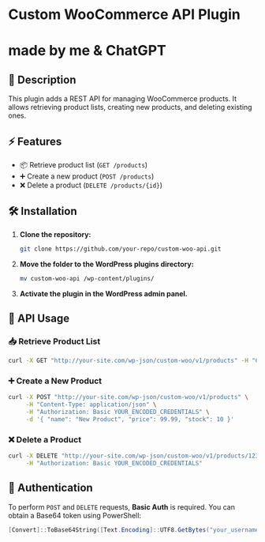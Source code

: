 
# Custom WooCommerce API Plugin
# made by me & ChatGPT


## 📌 Description
This plugin adds a REST API for managing WooCommerce products. It allows retrieving product lists, creating new products, and deleting existing ones.

## ⚡ Features
- 📦 Retrieve product list (`GET /products`)
- ➕ Create a new product (`POST /products`)
- ❌ Delete a product (`DELETE /products/{id}`)

## 🛠 Installation
1. **Clone the repository:**
   ```sh
   git clone https://github.com/your-repo/custom-woo-api.git
   ```
2. **Move the folder to the WordPress plugins directory:**
   ```sh
   mv custom-woo-api /wp-content/plugins/
   ```
3. **Activate the plugin in the WordPress admin panel.**

## 🚀 API Usage
### 📥 Retrieve Product List
```sh
curl -X GET "http://your-site.com/wp-json/custom-woo/v1/products" -H "Content-Type: application/json"
```

### ➕ Create a New Product
```sh
curl -X POST "http://your-site.com/wp-json/custom-woo/v1/products" \
     -H "Content-Type: application/json" \
     -H "Authorization: Basic YOUR_ENCODED_CREDENTIALS" \
     -d '{ "name": "New Product", "price": 99.99, "stock": 10 }'
```

### ❌ Delete a Product
```sh
curl -X DELETE "http://your-site.com/wp-json/custom-woo/v1/products/123" \
     -H "Authorization: Basic YOUR_ENCODED_CREDENTIALS"
```

## 🔐 Authentication
To perform `POST` and `DELETE` requests, **Basic Auth** is required. You can obtain a Base64 token using PowerShell:
```powershell
[Convert]::ToBase64String([Text.Encoding]::UTF8.GetBytes("your_username:your_password"))
```


